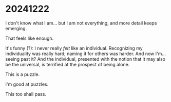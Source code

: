 # 20241222

I don't know what I am... but I am not everything, and more detail keeps emerging.

That feels like enough.

It's funny (?): I never really _felt_ like an individual. Recognizing my individuality was really hard; naming it for others was harder. And now I'm... seeing past it? And the individual, presented with the notion that it may also be the universal, is terrified at the prospect of being alone.

This is a puzzle.

I'm good at puzzles.

This too shall pass.

